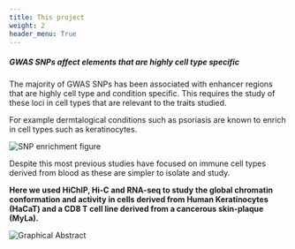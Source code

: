 ```yaml
---
title: This project
weight: 2
header_menu: True
---
```


##### GWAS SNPs affect elements that are highly cell type specific

The majority of GWAS SNPs has been associated with enhancer regions that are highly cell type and condition specific. This requires the study of these loci in cell types that are relevant to the traits studied.

For example dermtalogical conditions such as psoriasis are known to enrich in cell types such as keratinocytes.

![SNP enrichment figure](images/SNPs_enrichment.png)

Despite this most previous studies have focused on immune cell types derived from blood as these are simpler to isolate and study.

**Here we used HiChIP, Hi-C and RNA-seq to study the global chromatin conformation and activity in cells derived from Human Keratinocytes (HaCaT) and a CD8 T cell line derived from a cancerous skin-plaque (MyLa).**

![Graphical Abstract](images/graphical_abstract.png)
